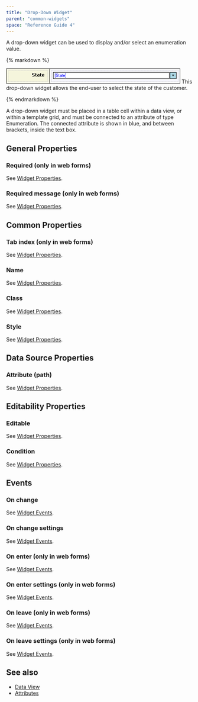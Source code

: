 ```yaml
---
title: "Drop-Down Widget"
parent: "common-widgets"
space: "Reference Guide 4"
---
```

A drop-down widget can be used to display and/or select an enumeration value.

<div class="alert alert-info">{% markdown %}

![](attachments/819203/917539.png)
This drop-down widget allows the end-user to select the state of the customer.

{% endmarkdown %}</div>

A drop-down widget must be placed in a table cell within a data view, or within a template grid, and must be connected to an attribute of type Enumeration. The connected attribute is shown in blue, and between brackets, inside the text box.

## General Properties

### Required (only in web forms)

See [Widget Properties](widget-properties).

### Required message (only in web forms)

See [Widget Properties](widget-properties).

## Common Properties

### Tab index (only in web forms)

See [Widget Properties](widget-properties).

### Name

See [Widget Properties](widget-properties).

### Class

See [Widget Properties](widget-properties).

### Style

See [Widget Properties](widget-properties).

## Data Source Properties

### Attribute (path)

See [Widget Properties](widget-properties).

## Editability Properties

### Editable

See [Widget Properties](widget-properties).

### Condition

See [Widget Properties](widget-properties).

## Events

### On change

See [Widget Events](widget-events).

### On change settings

See [Widget Events](widget-events).

### On enter (only in web forms)

See [Widget Events](widget-events).

### On enter settings (only in web forms)

See [Widget Events](widget-events).

### On leave (only in web forms)

See [Widget Events](widget-events).

### On leave settings (only in web forms)

See [Widget Events](widget-events).

## See also

*   [Data View](data-view)
*   [Attributes](attributes)
